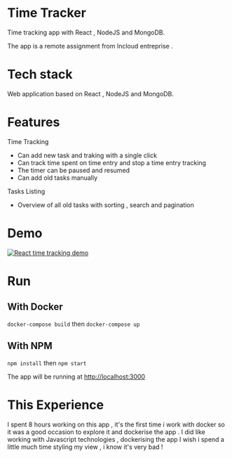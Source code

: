 # Time Tracker

Time tracking app with React , NodeJS and MongoDB.

The app is a remote assignment from Incloud entreprise .

# Tech stack
Web application based on React , NodeJS and MongoDB.


# Features

Time Tracking
-  Can add new task and traking with a single click
-  Can track time spent on time entry and stop a time entry tracking
-  The timer can be paused and resumed
-  Can add old tasks manually

Tasks Listing
-  Overview of all old tasks with sorting , search and pagination 

# Demo

[![React time tracking demo](http://image.noelshack.com/fichiers/2018/42/1/1539555102-screenshot-from-2018-10-14-23-04-36.png)](https://www.youtube.com/watch?v=jWhqNyy1t30&feature=youtu.be "Time tracking demo")

# Run 

## With Docker 

`docker-compose build`
then
`docker-compose up`

## With NPM 

`npm install`
then
`npm start`

The app will be running at [http://localhost:3000](http://localhost:3000)

# This Experience

I spent 8 hours working on this app , it's the first time i work with docker so it was a good occasion to explore it and dockerise the app .
I did like working with Javascript technologies , dockerising the app 
I wish i spend a little much time styling my view , i know it's very bad ! 